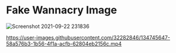 # Fake Wannacry Image
![Screenshot 2021-09-22 231836](https://user-images.githubusercontent.com/32282846/134445833-294fa645-0805-479d-80d5-399aa5e63494.png)


https://user-images.githubusercontent.com/32282846/134745647-58a576b3-1b56-4f1a-acfb-62804eb2156c.mp4

